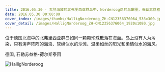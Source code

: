 ```yaml
---
title: 2016.05.30 - 瓦登海域的北弗里西亚群岛中，Norderoog岛的鸟瞰图，石勒苏益格－荷尔斯泰因州，德国 (© Holger Weitzel/imageBROKER/Alamy)
date: 2016.05.30 00:00:00
cover_index: /images/thumbs/HalligNorderoog_ZH-CN12356376064_533x300.jpg
cover_detail: /images/HalligNorderoog_ZH-CN12356376064_1920x1080.jpg
---
```


位于德国北海中的北弗里西亚群岛如同一颗颗珍珠散落在海面。岛上没有人为污染，只有涛声阵阵的海浪、软绵似水的沙滩、温柔如丝的阳光和柔情似水的海风。

德国, 石勒苏益格-荷尔斯泰因

![HalligNorderoog](/images/HalligNorderoog_ZH-CN12356376064_1920x1080.jpg)
